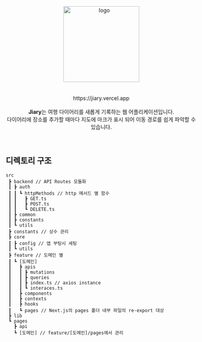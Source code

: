 <div align=center>
<img width="200" alt="logo" src="https://github.com/pozafly/jiary/assets/59427983/f0f3c404-f85b-416e-8134-1953054d3cda">
<br />
<br />
<br />
https://jiary.vercel.app
<br />
<br />
<strong>Jiary</strong>는 여행 다이어리를 새롭게 기록하는 웹 어플리케이션입니다.<br />
다이어리에 장소를 추가할 때마다 지도에 마크가 표시 되어 이동 경로를 쉽게 파악할 수 있습니다.
</div>
<br />
<br />

## 디렉토리 구조
```
src
 ┣ backend // API Routes 모듈화
 ┃ ┣ auth
 ┃ ┃ ┗ httpMethods // http 메서드 별 함수
 ┃ ┃   ┣ GET.ts
 ┃ ┃   ┣ POST.ts
 ┃ ┃   ┗ DELETE.ts
 ┃ ┣ common
 ┃ ┣ constants
 ┃ ┗ utils
 ┣ constants // 상수 관리
 ┣ core
 ┃ ┣ config // 앱 부팅시 세팅
 ┃ ┗ utils
 ┣ feature // 도메인 별
 ┃ ┗ [도메인]
 ┃   ┣ apis
 ┃   ┃ ┣ mutations
 ┃   ┃ ┣ queries
 ┃   ┃ ┣ index.ts // axios instance
 ┃   ┃ ┗ interaces.ts
 ┃   ┣ components
 ┃   ┣ contexts
 ┃   ┣ hooks
 ┃   ┗ pages // Next.js의 pages 폴더 내부 파일의 re-export 대상
 ┣ lib
 ┗ pages
   ┣ api
   ┗ [도메인] // feature/[도메인]/pages에서 관리
```
